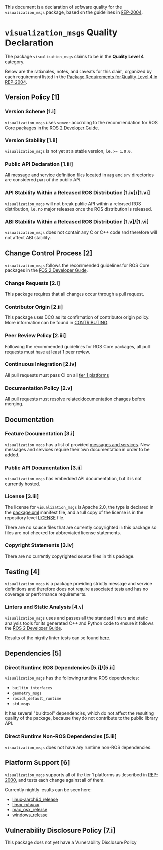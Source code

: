 This document is a declaration of software quality for the `visualization_msgs` package, based on the guidelines in [REP-2004](https://www.ros.org/reps/rep-2004.html).

# `visualization_msgs` Quality Declaration

The package `visualization_msgs` claims to be in the **Quality Level 4** category.

Below are the rationales, notes, and caveats for this claim, organized by each requirement listed in the [Package Requirements for Quality Level 4 in REP-2004](https://www.ros.org/reps/rep-2004.html).

## Version Policy [1]

### Version Scheme [1.i]

`visualization_msgs` uses `semver` according to the recommendation for ROS Core packages in the [ROS 2 Developer Guide](https://index.ros.org/doc/ros2/Contributing/Developer-Guide/#versioning).

### Version Stability [1.ii]

`visualization_msgs` is not yet at a stable version, i.e. `>= 1.0.0`.

### Public API Declaration [1.iii]

All message and service definition files located in `msg` and `srv` directories are considered part of the public API.

### API Stability Within a Released ROS Distribution [1.iv]/[1.vi]

`visualization_msgs` will not break public API within a released ROS distribution, i.e. no major releases once the ROS distribution is released.

### ABI Stability Within a Released ROS Distribution [1.v]/[1.vi]

`visualization_msgs` does not contain any C or C++ code and therefore will not affect ABI stability.

## Change Control Process [2]

`visualization_msgs` follows the recommended guidelines for ROS Core packages in the [ROS 2 Developer Guide](https://index.ros.org/doc/ros2/Contributing/Developer-Guide/#package-requirements).

### Change Requests [2.i]

This package requires that all changes occur through a pull request.

### Contributor Origin [2.ii]

This package uses DCO as its confirmation of contributor origin policy. More information can be found in [CONTRIBUTING](../CONTRIBUTING.md).

### Peer Review Policy [2.iii]

Following the recommended guidelines for ROS Core packages, all pull requests must have at least 1 peer review.

### Continuous Integration [2.iv]

All pull requests must pass CI on all [tier 1 platforms](https://www.ros.org/reps/rep-2000.html#support-tiers)

### Documentation Policy [2.v]

All pull requests must resolve related documentation changes before merging.

## Documentation

### Feature Documentation [3.i]

`visualization_msgs` has a list of provided [messages and services](README.md).
New messages and services require their own documentation in order to be added.

### Public API Documentation [3.ii]

`visualization_msgs` has embedded API documentation, but it is not currently hosted.

### License [3.iii]

The license for `visualization_msgs` is Apache 2.0, the type is declared in the [package.xml](package.xml) manifest file, and a full copy of the license is in the repository level [LICENSE](../LICENSE) file.

There are no source files that are currently copyrighted in this package so files are not checked for abbreviated license statements.

### Copyright Statements [3.iv]

There are no currently copyrighted source files in this package.

## Testing [4]

`visualization_msgs` is a package providing strictly message and service definitions and therefore does not require associated tests and has no coverage or performance requirements.

### Linters and Static Analysis [4.v]

`visualization_msgs` uses and passes all the standard linters and static analysis tools for its generated C++ and Python code to ensure it follows the [ROS 2 Developer Guide](https://index.ros.org/doc/ros2/Contributing/Developer-Guide/#linters).

Results of the nightly linter tests can be found [here](http://build.ros2.org/view/Epr/job/Epr__common_interfaces__ubuntu_bionic_amd64/lastBuild/testReport/visualization_msgs/).

## Dependencies [5]

### Direct Runtime ROS Dependencies [5.i]/[5.ii]

`visualization_msgs` has the following runtime ROS dependencies:
* `builtin_interfaces`
* `geometry_msgs`
* `rosidl_default_runtime`
* `std_msgs`

It has several "buildtool" dependencies, which do not affect the resulting quality of the package, because they do not contribute to the public library API.

### Direct Runtime Non-ROS Dependencies [5.iii]

`visualization_msgs` does not have any runtime non-ROS dependencies.

## Platform Support [6]

`visualization_msgs` supports all of the tier 1 platforms as described in [REP-2000](https://www.ros.org/reps/rep-2000.html#support-tiers), and tests each change against all of them.

Currently nightly results can be seen here:
* [linux-aarch64_release](https://ci.ros2.org/view/nightly/job/nightly_linux-aarch64_release/lastBuild/testReport/visualization_msgs/)
* [linux_release](https://ci.ros2.org/view/nightly/job/nightly_linux_release/lastBuild/testReport/visualization_msgs/)
* [mac_osx_release](https://ci.ros2.org/view/nightly/job/nightly_osx_release/lastBuild/testReport/visualization_msgs/)
* [windows_release](https://ci.ros2.org/view/nightly/job/nightly_win_rel/lastBuild/testReport/visualization_msgs/)

## Vulnerability Disclosure Policy [7.i]

This package does not yet have a Vulnerability Disclosure Policy
